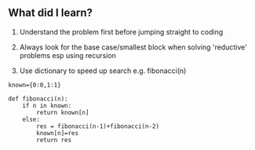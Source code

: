## What did I learn?

1.  Understand the problem first before jumping straight to coding

2. Always look for the base case/smallest block when solving 'reductive' problems esp using recursion

3. Use dictionary to speed up search e.g. fibonacci(n)

```
known={0:0,1:1}

def fibonacci(n):
    if n in known:
        return known[n]
    else:
        res = fibonacci(n-1)+fibonacci(n-2)
        known[n]=res
        return res
        
```